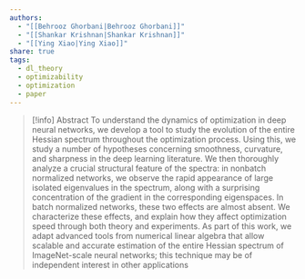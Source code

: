 ```yaml
---
authors:
  - "[[Behrooz Ghorbani|Behrooz Ghorbani]]"
  - "[[Shankar Krishnan|Shankar Krishnan]]"
  - "[[Ying Xiao|Ying Xiao]]"
share: true
tags:
  - dl_theory
  - optimizability
  - optimization
  - paper
---
```

> [!info] Abstract
> To understand the dynamics of optimization in deep neural networks, we develop a tool to study the evolution of the entire Hessian spectrum throughout the optimization process. Using this, we study a number of hypotheses concerning smoothness, curvature, and sharpness in the deep learning literature. We then thoroughly analyze a crucial structural feature of the spectra: in nonbatch normalized networks, we observe the rapid appearance of large isolated eigenvalues in the spectrum, along with a surprising concentration of the gradient in the corresponding eigenspaces. In batch normalized networks, these two effects are almost absent. We characterize these effects, and explain how they affect optimization speed through both theory and experiments. As part of this work, we adapt advanced tools from numerical linear algebra that allow scalable and accurate estimation of the entire Hessian spectrum of ImageNet-scale neural networks; this technique may be of independent interest in other applications

